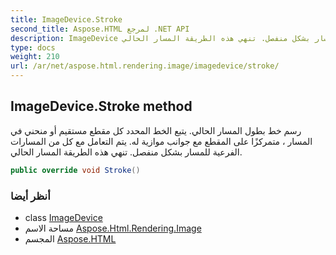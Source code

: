 ```yaml
---
title: ImageDevice.Stroke
second_title: Aspose.HTML لمرجع .NET API
description: ImageDevice طريقة. رسم خط بطول المسار الحالي. يتبع الخط المحدد كل مقطع مستقيم أو منحني في المسار  متمركزًا على المقطع مع جوانب موازية له. يتم التعامل مع كل من المسارات الفرعية للمسار بشكل منفصل. تنهي هذه الطريقة المسار الحالي.
type: docs
weight: 210
url: /ar/net/aspose.html.rendering.image/imagedevice/stroke/
---
```

## ImageDevice.Stroke method

رسم خط بطول المسار الحالي. يتبع الخط المحدد كل مقطع مستقيم أو منحني في المسار ، متمركزًا على المقطع مع جوانب موازية له. يتم التعامل مع كل من المسارات الفرعية للمسار بشكل منفصل. تنهي هذه الطريقة المسار الحالي.

```csharp
public override void Stroke()
```

### أنظر أيضا

* class [ImageDevice](../)
* مساحة الاسم [Aspose.Html.Rendering.Image](../../imagedevice/)
* المجسم [Aspose.HTML](../../../)


